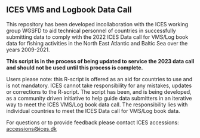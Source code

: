 ## ICES VMS and Logbook Data Call
This repository has been developed incollaboration with the ICES working group WGSFD to aid technical personnel of countries in successfully submitting data to comply with the 2022 ICES Data call for VMS/Log book data for fishing activities in the North East Atlantic and Baltic Sea over the years 2009-2021.

**This script is in the process of being updated to service the 2023 data call and should not be used until this process is complete.**

Users please note: this R-script is offered as an aid for countries to use and is not mandatory. ICES cannot take responsibility for any mistakes, updates or corrections to the R-script. The script has been, and is being developed, as a community driven initiative to help guide data submitters in an iterative way to meet the ICES VMS/Log book data call. The responsibility lies with individual countries to meet the ICES Data call for VMS/Log book data.

For questions or to provide feedback please contact ICES accessions: accessions@ices.dk
